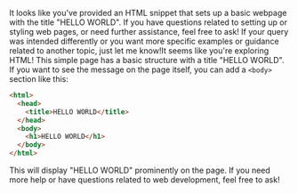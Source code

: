 It looks like you've provided an HTML snippet that sets up a basic webpage with the title "HELLO WORLD". If you have questions related to setting up or styling web pages, or need further assistance, feel free to ask! If your query was intended differently or you want more specific examples or guidance related to another topic, just let me know!It seems like you're exploring HTML! This simple page has a basic structure with a title "HELLO WORLD". If you want to see the message on the page itself, you can add a `<body>` section like this:

```html
<html>
  <head>
    <title>HELLO WORLD</title>
  </head>
  <body>
    <h1>HELLO WORLD</h1>
  </body>
</html>
```

This will display "HELLO WORLD" prominently on the page. If you need more help or have questions related to web development, feel free to ask!